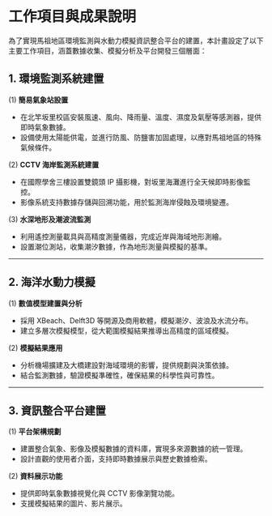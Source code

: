 # 工作項目與成果說明

為了實現馬祖地區環境監測與水動力模擬資訊整合平台的建置，本計畫設定了以下主要工作項目，涵蓋數據收集、模擬分析及平台開發三個層面：

## 1. 環境監測系統建置
(1) **簡易氣象站設置**
   - 在北竿坂里校區安裝風速、風向、降雨量、溫度、濕度及氣壓等感測器，提供即時氣象數據。
   - 設備使用太陽能供電，並進行防風、防鹽害加固處理，以應對馬祖地區的特殊氣候條件。

(2) **CCTV 海岸監測系統建置**
   - 在國際學舍三樓設置雙鏡頭 IP 攝影機，對坂里海灘進行全天候即時影像監控。
   - 影像系統支持數據存儲與回溯功能，用於監測海岸侵蝕及環境變遷。

(3) **水深地形及潮波流監測**
   - 利用遙控測量載具與高精度測量儀器，完成近岸與海域地形測繪。
   - 設置潮位測站，收集潮汐數據，作為地形測量與模擬的基準。

---

## 2. 海洋水動力模擬
(1) **數值模型建置與分析**
   - 採用 XBeach、Delft3D 等開源及商用軟體，模擬潮汐、波浪及水流分布。
   - 建立多層次模擬模型，從大範圍模擬結果推導出高精度的區域模擬。

(2) **模擬結果應用**
   - 分析機場擴建及大橋建設對海域環境的影響，提供規劃與決策依據。
   - 結合監測數據，驗證模擬準確性，確保結果的科學性與可靠性。

---

## 3. 資訊整合平台建置
(1) **平台架構規劃**
   - 建置整合氣象、影像及模擬數據的資料庫，實現多來源數據的統一管理。
   - 設計直觀的使用者介面，支持即時數據展示與歷史數據檢索。

(2) **資料展示功能**
   - 提供即時氣象數據視覺化與 CCTV 影像瀏覽功能。
   - 支援模擬結果的圖片、影片展示。

```{tableofcontents}
```
